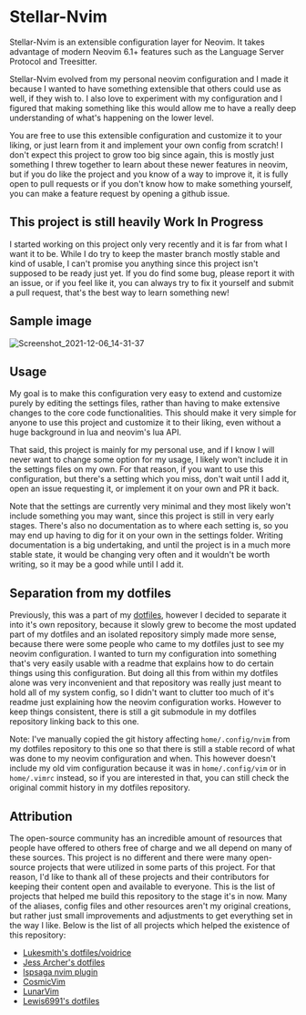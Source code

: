 # Stellar-Nvim

Stellar-Nvim is an extensible configuration layer for Neovim. It takes advantage of modern Neovim 6.1+ features such as
the Language Server Protocol and Treesitter.

Stellar-Nvim evolved from my personal neovim configuration and I made it because I wanted to have something extensible
that others could use as well, if they wish to. I also love to experiment with my configuration and I figured that
making something like this would allow me to have a really deep understanding of what's happening on the lower level.

You are free to use this extensible configuration and customize it to your liking, or just learn from it and implement
your own config from scratch! I don't expect this project to grow too big since again, this is mostly just something I
threw together to learn about these newer features in neovim, but if you do like the project and you know of a way to
improve it, it is fully open to pull requests or if you don't know how to make something yourself, you can make a
feature request by opening a github issue.

## This project is still heavily Work In Progress

I started working on this project only very recently and it is far from what I want it to be. While I do try to keep
the master branch mostly stable and kind of usable, I can't promise you anything since this project isn't supposed to
be ready just yet. If you do find some bug, please report it with an issue, or if you feel like it, you can always try
to fix it yourself and submit a pull request, that's the best way to learn something new!

## Sample image

![Screenshot_2021-12-06_14-31-37](https://user-images.githubusercontent.com/20902250/144854879-f35de259-cea1-4415-9a3b-b093fe008836.png)

## Usage

My goal is to make this configuration very easy to extend and customize purely by editing the settings files, rather
than having to make extensive changes to the core code functionalities. This should make it very simple for anyone to
use this project and customize it to their liking, even without a huge background in lua and neovim's lua API. 

That said, this project is mainly for my personal use, and if I know I will never want to change some option for my
usage, I likely won't include it in the settings files on my own. For that reason, if you want to use this
configuration, but there's a setting which you miss, don't wait until I add it, open an issue requesting it, or
implement it on your own and PR it back.

Note that the settings are currently very minimal and they most likely won't include something you may want, since this
project is still in very early stages. There's also no documentation as to where each setting is, so you may end up
having to dig for it on your own in the settings folder. Writing documentation is a big undertaking, and until the
project is in a much more stable state, it would be changing very often and it wouldn't be worth writing, so it may be
a good while until I add it.

## Separation from my dotfiles

Previously, this was a part of my [dotfiles](https://github.com/ItsDrike/dotfiles), however I decided to separate it
into it's own repository, because it slowly grew to become the most updated part of my dotfiles and an isolated
repository simply made more sense, because there were some people who came to my dotfiles just to see my neovim
configuration. I wanted to turn my configuration into something that's very easily usable with a readme that explains
how to do certain things using this configuration. But doing all this from within my dotfiles alone was very
inconvenient and that repository was really just meant to hold all of my system config, so I didn't want to clutter too
much of it's readme just explaining how the neovim configuration works. However to keep things consistent, there is
still a git submodule in my dotfiles repository linking back to this one.

Note: I've manually copied the git history affecting `home/.config/nvim` from my dotfiles repository to this one so
that there is still a stable record of what was done to my neovim configuration and when. This however doesn't include
my old vim configuration because it was in `home/.config/vim` or in `home/.vimrc` instead, so if you are interested in
that, you can still check the original commit history in my dotfiles repository.

## Attribution

The open-source community has an incredible amount of resources that people have offered to others free of charge and
we all depend on many of these sources. This project is no different and there were many open-source projects that were
utilized in some parts of this project. For that reason, I'd like to thank all of these projects and their contributors
for keeping their content open and available to everyone. This is the list of projects that helped me build this
repository to the stage it's in now. Many of the aliases, config files and other resources aren't my original
creations, but rather just small improvements and adjustments to get everything set in the way I like. Below is the
list of all projects which helped the existence of this repository:

- [Lukesmith's dotfiles/voidrice](https://github.com/LukeSmithxyz/voidrice)
- [Jess Archer's dotfiles](https://github.com/jessarcher/dotfiles)
- [lspsaga nvim plugin](https://github.com/glepnir/lspsaga.nvim)
- [CosmicVim](https://github.com/CosmicNvim/CosmicNvim)
- [LunarVim](https://github.com/LunarVim/LunarVim)
- [Lewis6991's dotfiles](https://github.com/lewis6991/dotfiles)
